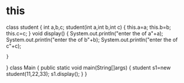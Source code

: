# this
class student
{
    int a,b,c;
    student(int a,int b,int c)
    {
    this.a=a;
    this.b=b;
    this.c=c;
    }
    void display()
    {
        System.out.println("enter the of a"+a);
        System.out.println("enter the of b"+b);
        System.out.println("enter the of c"+c);
        
    }
}
class Main
{
    public static void main(String[]args)
    {
        student s1=new student(11,22,33);
        s1.display();
    }
}
